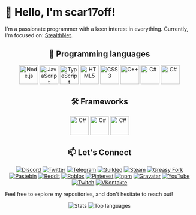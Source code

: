 # 👋 Hello, I'm scar17off!

I'm a passionate programmer with a keen interest in everything. Currently, I'm focused on: [StealthNet](https://github.com/stealth-net/). 

<div align="center">

## 🚀 Programming languages

<img src="https://raw.githubusercontent.com/rahulbanerjee26/githubAboutMeGenerator/main/icons/nodejs.svg" alt="Node.js" width="50" height="50">
<img src="https://raw.githubusercontent.com/rahulbanerjee26/githubAboutMeGenerator/main/icons/javascript.svg" alt="JavaScript" width="50" height="50">
<img src="https://raw.githubusercontent.com/rahulbanerjee26/githubAboutMeGenerator/main/icons/typescript.svg" alt="TypeScript" width="50" height="50">
<img src="https://raw.githubusercontent.com/rahulbanerjee26/githubAboutMeGenerator/main/icons/html.svg" alt="HTML5" width="50" height="50">
<img src="https://raw.githubusercontent.com/rahulbanerjee26/githubAboutMeGenerator/main/icons/css.svg" alt="CSS3" width="50" height="50">
<img src="https://raw.githubusercontent.com/rahulbanerjee26/githubAboutMeGenerator/main/icons/cpp.svg" alt="C++" width="50" height="50">
<img src="https://raw.githubusercontent.com/rahulbanerjee26/githubAboutMeGenerator/main/icons/csharp.svg" alt="C#" width="50" height="50">
<img src="https://raw.githubusercontent.com/rahulbanerjee26/githubAboutMeGenerator/main/icons/python.svg" alt="C#" width="50" height="50">

## 🛠️ Frameworks

<img src="https://raw.githubusercontent.com/rahulbanerjee26/githubAboutMeGenerator/main/icons/electron.svg" alt="C#" width="50" height="50">
<img src="https://raw.githubusercontent.com/rahulbanerjee26/githubAboutMeGenerator/main/icons/express.svg" alt="C#" width="50" height="50">
<img src="https://raw.githubusercontent.com/rahulbanerjee26/githubAboutMeGenerator/main/icons/webpack.svg" alt="C#" width="50" height="50">

## 📫 Let's Connect

[![Discord](https://img.shields.io/badge/Discord-7289DA?logo=discord&logoColor=white)](https://discord.gg/59jvbFpCza)
[![Twitter](https://img.shields.io/badge/Twitter-1DA1F2?logo=twitter&logoColor=white)](https://x.com/scar17off)
[![Telegram](https://img.shields.io/badge/Telegram-2CA5E0?logo=telegram&logoColor=white)](https://t.me/scar17off)
[![Guilded](https://img.shields.io/badge/Guilded-7D00FF?logo=guilded&logoColor=white)](https://guilded.gg/scar17off)
[![Steam](https://img.shields.io/badge/Steam-000000?logo=steam&logoColor=white)](https://steamcommunity.com/id/scar17off/)
[![Greasy Fork](https://img.shields.io/badge/Greasy_Fork-009966?logo=greasyfork&logoColor=white)](https://greasyfork.org/en/users/754226-scar17)
[![Pastebin](https://img.shields.io/badge/Pastebin-02D345?logo=pastebin&logoColor=white)](https://pastebin.com/u/scar17off)
[![Reddit](https://img.shields.io/badge/Reddit-FF4500?logo=reddit&logoColor=white)](https://www.reddit.com/user/scar17off/)
[![Roblox](https://img.shields.io/badge/Roblox-CA1F37?logo=roblox&logoColor=white)](https://www.roblox.com/users/3175818992/profile)
[![Pinterest](https://img.shields.io/badge/Pinterest-E60023?logo=pinterest&logoColor=white)](https://ru.pinterest.com/scar17off/)
[![npm](https://img.shields.io/badge/npm-CB3837?logo=npm&logoColor=white)](https://www.npmjs.com/~scar17off)
[![Gravatar](https://img.shields.io/badge/Gravatar-1E8CBE?logo=gravatar&logoColor=white)](https://en.gravatar.com/scar17off)
[![YouTube](https://img.shields.io/badge/YouTube-FF0000?logo=youtube&logoColor=white)](https://youtube.com/@scar17off?si=CKawzJMKppyFtLE0)
[![Twitch](https://img.shields.io/badge/Twitch-9146FF?logo=twitch&logoColor=white)](https://www.twitch.tv/scar17off)
[![VKontakte](https://img.shields.io/badge/VKontakte-4C75A3?logo=vk&logoColor=white)](https://vk.com/scar17off)

</div>

Feel free to explore my repositories, and don't hesitate to reach out!

<div align="center">

![Stats](https://github-readme-stats.vercel.app/api?username=scar17off&show_icons=true&count_private=true&hide=issues,prs&theme=dark)
![Top languages](https://github-readme-stats.vercel.app/api/top-langs/?username=scar17off&theme=dark)

</div>
